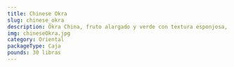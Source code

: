 ```yaml
---
title: Chinese Okra
slug: chinese_okra
description: Okra China, fruto alargado y verde con textura esponjosa, clave en la cocina asiática. Esencial para *stir-fries*, sopas y curries, con un sabor suave y ligeramente amargo. Destaca por su alto contenido en fibra, vitamina C y antioxidantes.
img: chineseOkra.jpg
category: Oriental
packageType: Caja
pounds: 30 libras
---
```

